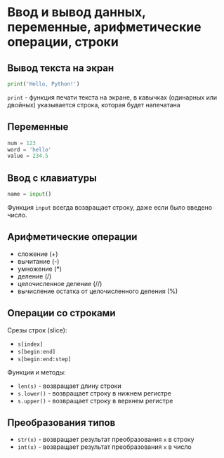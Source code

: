 # Ввод и вывод данных, переменные, арифметические операции, строки

## Вывод текста на экран

```python
print('Hello, Python!')
```

`print` - функция печати текста на экране, в кавычках (одинарных или двойных) указывается строка, которая будет напечатана

## Переменные

```python
num = 123
word = 'hello'
value = 234.5
```

## Ввод с клавиатуры

```python
name = input()
```

Функция `input` всегда возвращает строку, даже если было введено число.

## Арифметические операции

- сложение (+)
- вычитание (-)
- умножение (*)
- деление (/)
- целочисленное деление (//)
- вычисление остатка от целочисленного деления (%)

## Операции со строками

Срезы строк (slice):

- `s[index]`
- `s[begin:end]`
- `s[begin:end:step]`

Функции и методы:

- `len(s)` - возвращает длину строки
- `s.lower()` - возвращает строку в нижнем регистре
- `s.upper()` - возвращает строку в верхнем регистре

## Преобразования типов

- `str(x)` - возвращает результат преобразования `x` в строку
- `int(x)` - возвращает результат преобразования `x` в число

